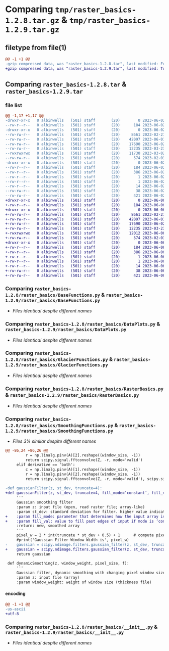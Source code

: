 # Comparing `tmp/raster_basics-1.2.8.tar.gz` & `tmp/raster_basics-1.2.9.tar.gz`

## filetype from file(1)

```diff
@@ -1 +1 @@
-gzip compressed data, was "raster_basics-1.2.8.tar", last modified: Fri Jun  2 17:27:47 2023, max compression
+gzip compressed data, was "raster_basics-1.2.9.tar", last modified: Tue Jun  6 14:08:19 2023, max compression
```

## Comparing `raster_basics-1.2.8.tar` & `raster_basics-1.2.9.tar`

### file list

```diff
@@ -1,17 +1,17 @@
-drwxr-xr-x   0 albinwells   (501) staff       (20)        0 2023-06-02 17:27:47.757835 raster_basics-1.2.8/
--rw-r--r--   0 albinwells   (501) staff       (20)      184 2023-06-02 17:27:47.757900 raster_basics-1.2.8/PKG-INFO
-drwxr-xr-x   0 albinwells   (501) staff       (20)        0 2023-06-02 17:27:47.756567 raster_basics-1.2.8/raster_basics/
--rw-rw-r--   0 albinwells   (501) staff       (20)     8661 2023-02-27 17:09:17.000000 raster_basics-1.2.8/raster_basics/BaseFunctions.py
--rw-rw-r--   0 albinwells   (501) staff       (20)    42097 2023-06-01 21:15:30.000000 raster_basics-1.2.8/raster_basics/DataPlots.py
--rw-rw-r--   0 albinwells   (501) staff       (20)    17690 2023-06-02 17:27:11.000000 raster_basics-1.2.8/raster_basics/GlacierFunctions.py
--rw-rw-r--   0 albinwells   (501) staff       (20)    12235 2023-03-23 16:41:47.000000 raster_basics-1.2.8/raster_basics/RasterBasics.py
--rwxrwxrwx   0 albinwells   (501) staff       (20)    11730 2023-03-02 22:38:38.000000 raster_basics-1.2.8/raster_basics/SmoothingFunctions.py
--rw-rw-r--   0 albinwells   (501) staff       (20)      574 2023-02-03 15:09:59.000000 raster_basics-1.2.8/raster_basics/__init__.py
-drwxr-xr-x   0 albinwells   (501) staff       (20)        0 2023-06-02 17:27:47.757703 raster_basics-1.2.8/raster_basics.egg-info/
--rw-r--r--   0 albinwells   (501) staff       (20)      184 2023-06-02 17:27:47.000000 raster_basics-1.2.8/raster_basics.egg-info/PKG-INFO
--rw-r--r--   0 albinwells   (501) staff       (20)      386 2023-06-02 17:27:47.000000 raster_basics-1.2.8/raster_basics.egg-info/SOURCES.txt
--rw-r--r--   0 albinwells   (501) staff       (20)        1 2023-06-02 17:27:47.000000 raster_basics-1.2.8/raster_basics.egg-info/dependency_links.txt
--rw-r--r--   0 albinwells   (501) staff       (20)        1 2023-06-02 17:27:47.000000 raster_basics-1.2.8/raster_basics.egg-info/not-zip-safe
--rw-r--r--   0 albinwells   (501) staff       (20)       14 2023-06-02 17:27:47.000000 raster_basics-1.2.8/raster_basics.egg-info/top_level.txt
--rw-rw-r--   0 albinwells   (501) staff       (20)       38 2023-06-02 17:27:47.758187 raster_basics-1.2.8/setup.cfg
--rw-rw-r--   0 albinwells   (501) staff       (20)      421 2023-06-02 17:27:22.000000 raster_basics-1.2.8/setup.py
+drwxr-xr-x   0 albinwells   (501) staff       (20)        0 2023-06-06 14:08:19.691390 raster_basics-1.2.9/
+-rw-r--r--   0 albinwells   (501) staff       (20)      184 2023-06-06 14:08:19.691454 raster_basics-1.2.9/PKG-INFO
+drwxr-xr-x   0 albinwells   (501) staff       (20)        0 2023-06-06 14:08:19.690417 raster_basics-1.2.9/raster_basics/
+-rw-rw-r--   0 albinwells   (501) staff       (20)     8661 2023-02-27 17:09:17.000000 raster_basics-1.2.9/raster_basics/BaseFunctions.py
+-rw-rw-r--   0 albinwells   (501) staff       (20)    42097 2023-06-01 21:15:30.000000 raster_basics-1.2.9/raster_basics/DataPlots.py
+-rw-rw-r--   0 albinwells   (501) staff       (20)    17690 2023-06-02 17:27:11.000000 raster_basics-1.2.9/raster_basics/GlacierFunctions.py
+-rw-rw-r--   0 albinwells   (501) staff       (20)    12235 2023-03-23 16:41:47.000000 raster_basics-1.2.9/raster_basics/RasterBasics.py
+-rwxrwxrwx   0 albinwells   (501) staff       (20)    12012 2023-06-06 14:07:38.000000 raster_basics-1.2.9/raster_basics/SmoothingFunctions.py
+-rw-rw-r--   0 albinwells   (501) staff       (20)      574 2023-02-03 15:09:59.000000 raster_basics-1.2.9/raster_basics/__init__.py
+drwxr-xr-x   0 albinwells   (501) staff       (20)        0 2023-06-06 14:08:19.691264 raster_basics-1.2.9/raster_basics.egg-info/
+-rw-r--r--   0 albinwells   (501) staff       (20)      184 2023-06-06 14:08:19.000000 raster_basics-1.2.9/raster_basics.egg-info/PKG-INFO
+-rw-r--r--   0 albinwells   (501) staff       (20)      386 2023-06-06 14:08:19.000000 raster_basics-1.2.9/raster_basics.egg-info/SOURCES.txt
+-rw-r--r--   0 albinwells   (501) staff       (20)        1 2023-06-06 14:08:19.000000 raster_basics-1.2.9/raster_basics.egg-info/dependency_links.txt
+-rw-r--r--   0 albinwells   (501) staff       (20)        1 2023-06-06 14:08:19.000000 raster_basics-1.2.9/raster_basics.egg-info/not-zip-safe
+-rw-r--r--   0 albinwells   (501) staff       (20)       14 2023-06-06 14:08:19.000000 raster_basics-1.2.9/raster_basics.egg-info/top_level.txt
+-rw-rw-r--   0 albinwells   (501) staff       (20)       38 2023-06-06 14:08:19.691722 raster_basics-1.2.9/setup.cfg
+-rw-rw-r--   0 albinwells   (501) staff       (20)      421 2023-06-06 14:07:49.000000 raster_basics-1.2.9/setup.py
```

### Comparing `raster_basics-1.2.8/raster_basics/BaseFunctions.py` & `raster_basics-1.2.9/raster_basics/BaseFunctions.py`

 * *Files identical despite different names*

### Comparing `raster_basics-1.2.8/raster_basics/DataPlots.py` & `raster_basics-1.2.9/raster_basics/DataPlots.py`

 * *Files identical despite different names*

### Comparing `raster_basics-1.2.8/raster_basics/GlacierFunctions.py` & `raster_basics-1.2.9/raster_basics/GlacierFunctions.py`

 * *Files identical despite different names*

### Comparing `raster_basics-1.2.8/raster_basics/RasterBasics.py` & `raster_basics-1.2.9/raster_basics/RasterBasics.py`

 * *Files identical despite different names*

### Comparing `raster_basics-1.2.8/raster_basics/SmoothingFunctions.py` & `raster_basics-1.2.9/raster_basics/SmoothingFunctions.py`

 * *Files 3% similar despite different names*

```diff
@@ -86,24 +86,26 @@
         r = np.linalg.pinv(A)[2].reshape((window_size, -1))
         return scipy.signal.fftconvolve(Z, -r, mode='valid')
     elif derivative == 'both':
         c = np.linalg.pinv(A)[1].reshape((window_size, -1))
         r = np.linalg.pinv(A)[2].reshape((window_size, -1))
         return scipy.signal.fftconvolve(Z, -r, mode='valid'), scipy.signal.fftconvolve(Z, -c, mode='valid')
 
-def gaussianFilter(z, st_dev, truncate=4):
+def gaussianFilter(z, st_dev, truncate=4, fill_mode=‘constant’, fill_val=0):
     '''
     Gaussian smoothing filter
     :param z: input file (open, read raster file; array-like)
     :param st_dev: standard deviation for filter. higher value indicates greater blur
+    :param fill_mode: parameter that determines how the input array is extended when the filter overlaps a border.
+    :param fill_val: value to fill past edges of input if mode is ‘constant’. Default is 0.0.
     :return: new, smoothed array
     '''
     pixel_w = 2 * int(truncate * st_dev + 0.5) + 1      # compute pixel window width
     #print('Gaussian Filter Window Width is', pixel_w)
-    gaussian = scipy.ndimage.filters.gaussian_filter(z, st_dev, truncate=truncate)
+    gaussian = scipy.ndimage.filters.gaussian_filter(z, st_dev, truncate=truncate, mode=fill_mode, cval=fill_val)
     return gaussian
 
 def dynamicSmoothing(z, window_weight, pixel_size, f):
     '''
     Gaussian filter, dynamic smoothing with changing pixel window size
     :param z: input file (array)
     :param window_weight: weight of window size (thickness file)
```

#### encoding

```diff
@@ -1 +1 @@
-us-ascii
+utf-8
```

### Comparing `raster_basics-1.2.8/raster_basics/__init__.py` & `raster_basics-1.2.9/raster_basics/__init__.py`

 * *Files identical despite different names*

